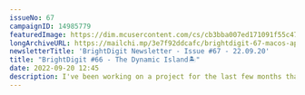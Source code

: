 ```yaml
---
issueNo: 67
campaignID: 14985779
featuredImage: https://dim.mcusercontent.com/cs/cb3bba007ed171091f55c47f0/images/2cfb3443-7346-4c7e-ea6c-0b5ad1d91e8f.png?w=564&dpr=2
longArchiveURL: https://mailchi.mp/3e7f92ddcafc/brightdigit-67-macos-app
newsletterTitle: 'BrightDigit Newsletter - Issue #67 - 22.09.20'
title: "BrightDigit #66 - The Dynamic Island🏝️"
date: 2022-09-20 12:45
description: I've been working on a project for the last few months that I think will be perfect for macOS developers.
---
```

